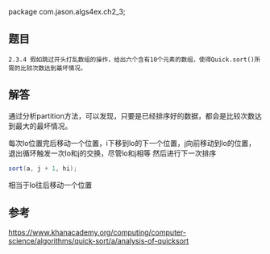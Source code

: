 package com.jason.algs4ex.ch2_3;
## 题目 
    2.3.4 假如跳过开头打乱数组的操作，给出六个含有10个元素的数组，使得Quick.sort()所需的比较次数达到最坏情况。
## 解答
通过分析partition方法，可以发现，只要是已经排序好的数据，都会是比较次数达到最大的最坏情况。

每次lo位置完后移动一个位置，i下移到lo的下一个位置，j向前移动到lo的位置，退出循环触发一次lo和j的交换，尽管lo和j相等
然后进行下一次排序
```java
sort(a, j + 1, hi);
```
相当于lo往后移动一个位置
## 参考
https://www.khanacademy.org/computing/computer-science/algorithms/quick-sort/a/analysis-of-quicksort